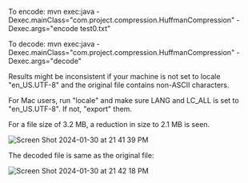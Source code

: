 To encode: mvn exec:java -Dexec.mainClass="com.project.compression.HuffmanCompression" -Dexec.args="encode test0.txt"

To decode: mvn exec:java -Dexec.mainClass="com.project.compression.HuffmanCompression" -Dexec.args="decode"

Results might be inconsistent if your machine is not set to locale "en_US.UTF-8" and the original file contains non-ASCII
characters. 

For Mac users, run "locale" and make sure LANG and LC_ALL is set to "en_US.UTF-8". If not, "export" them. 

For a file size of 3.2 MB, a reduction in size to 2.1 MB is seen. 

![Screen Shot 2024-01-30 at 21 41 39 PM](https://github.com/arpande97/CompressionTool/assets/62608663/112f7ae5-c830-4da5-a2d2-0c4c59a15169)

The decoded file is same as the original file:

![Screen Shot 2024-01-30 at 21 42 18 PM](https://github.com/arpande97/CompressionTool/assets/62608663/059f9517-92eb-4b4e-b338-2d972c5db5cc)
